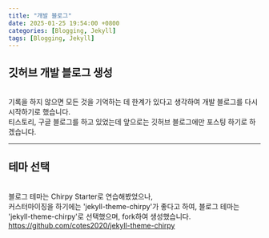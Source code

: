 ```yaml
---
title: "개발 블로그"
date: 2025-01-25 19:54:00 +0800
categories: [Blogging, Jekyll]
tags: [Blogging, Jekyll]
---
```


## 깃허브 개발 블로그 생성

<br>기록을 하지 않으면 모든 것을 기억하는 데 한계가 있다고 생각하여 개발 블로그를 다시 시작하기로 했습니다.  
티스토리, 구글 블로그를 하고 있었는데 앞으로는 깃허브 블로그에만 포스팅 하기로 하겠습니다.
<hr>

## 테마 선택
<br>블로그 테마는 Chirpy Starter로 연습해봤었으나,
<br>커스터마이징을 하기에는 'jekyll-theme-chirpy'가 좋다고 하여, 블로그 테마는 'jekyll-theme-chirpy'로 선택했으며, fork하여 생성했습니다.
<br><https://github.com/cotes2020/jekyll-theme-chirpy>